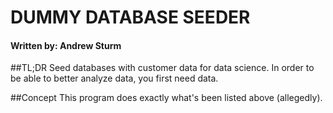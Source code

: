 # DUMMY DATABASE SEEDER
#### Written by: Andrew Sturm

##TL;DR
Seed databases with customer data for data science.
In order to be able to better analyze data, you first need data.

##Concept
This program does exactly what's been listed above (allegedly).